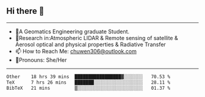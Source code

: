 ## Hi there 👋
---
- 🌱A Geomatics Engineering graduate Student.
- 🔭Research in:Atmospheric LIDAR & Remote sensing of satellite & Aerosol optical and physical properties & Radiative Transfer
- 📫 How to Reach Me: chuwen306@outlook.com
- 🍒Pronouns: She/Her
---

<!--START_SECTION:waka-->

```txt
Other    18 hrs 39 mins  █████████████████▓░░░░░░░   70.53 %
TeX      7 hrs 26 mins   ███████░░░░░░░░░░░░░░░░░░   28.11 %
BibTeX   21 mins         ▒░░░░░░░░░░░░░░░░░░░░░░░░   01.37 %
```

<!--END_SECTION:waka-->







